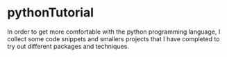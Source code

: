 # pythonTutorial

In order to get more comfortable with the python programming language, I collect some code snippets and smallers projects that I have completed to try out different packages and techniques.
